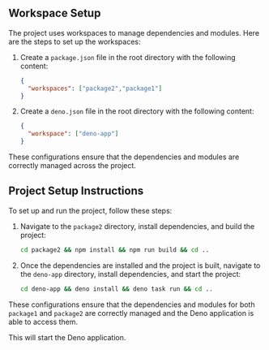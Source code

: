 
## Workspace Setup

The project uses workspaces to manage dependencies and modules. Here are the
steps to set up the workspaces:

1. Create a `package.json` file in the root directory with the following
   content:

   ```json
   {
     "workspaces": ["package2","package1"]
   }
   ```

2. Create a `deno.json` file in the root directory with the following content:

   ```json
   {
     "workspace": ["deno-app"]
   }
   ```

These configurations ensure that the dependencies and modules are correctly
managed across the project.

## Project Setup Instructions

To set up and run the project, follow these steps:

1. Navigate to the `package2` directory, install dependencies, and build the
   project:

   ```bash
   cd package2 && npm install && npm run build && cd ..
   ```

2. Once the dependencies are installed and the project is built, navigate to the
   `deno-app` directory, install dependencies, and start the project:

   ```bash
   cd deno-app && deno install && deno task run && cd ..
   ```

These configurations ensure that the dependencies and modules for both `package1` and `package2` are correctly managed and the Deno application is able to access them.

This will start the Deno application.
